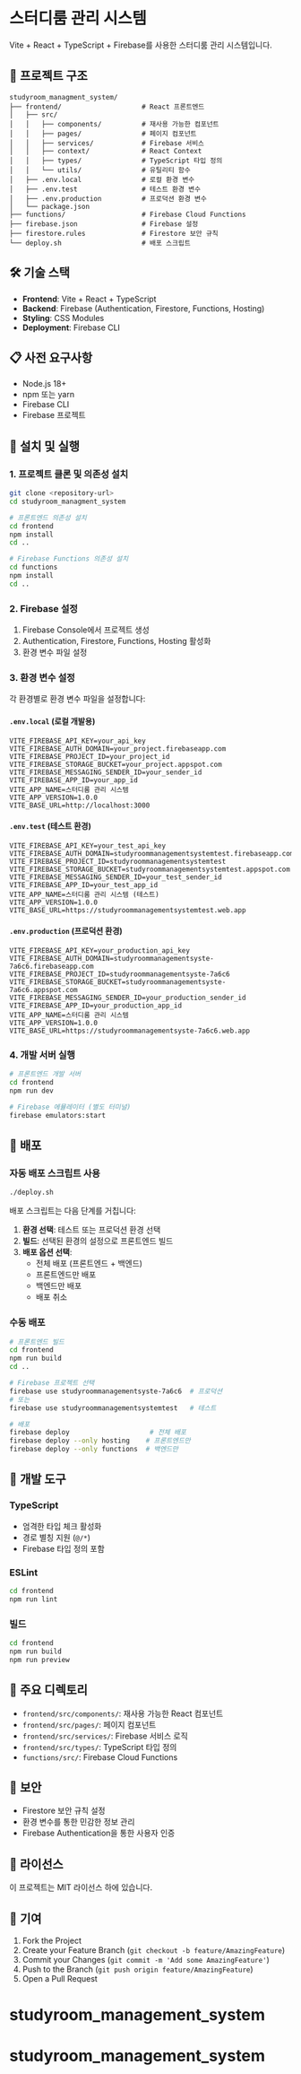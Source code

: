 # 스터디룸 관리 시스템

Vite + React + TypeScript + Firebase를 사용한 스터디룸 관리 시스템입니다.

## 🚀 프로젝트 구조

```
studyroom_managment_system/
├── frontend/                    # React 프론트엔드
│   ├── src/
│   │   ├── components/          # 재사용 가능한 컴포넌트
│   │   ├── pages/               # 페이지 컴포넌트
│   │   ├── services/            # Firebase 서비스
│   │   ├── context/             # React Context
│   │   ├── types/               # TypeScript 타입 정의
│   │   └── utils/               # 유틸리티 함수
│   ├── .env.local               # 로컬 환경 변수
│   ├── .env.test                # 테스트 환경 변수
│   ├── .env.production          # 프로덕션 환경 변수
│   └── package.json
├── functions/                   # Firebase Cloud Functions
├── firebase.json                # Firebase 설정
├── firestore.rules              # Firestore 보안 규칙
└── deploy.sh                    # 배포 스크립트
```

## 🛠️ 기술 스택

- **Frontend**: Vite + React + TypeScript
- **Backend**: Firebase (Authentication, Firestore, Functions, Hosting)
- **Styling**: CSS Modules
- **Deployment**: Firebase CLI

## 📋 사전 요구사항

- Node.js 18+ 
- npm 또는 yarn
- Firebase CLI
- Firebase 프로젝트

## 🚀 설치 및 실행

### 1. 프로젝트 클론 및 의존성 설치

```bash
git clone <repository-url>
cd studyroom_managment_system

# 프론트엔드 의존성 설치
cd frontend
npm install
cd ..

# Firebase Functions 의존성 설치
cd functions
npm install
cd ..
```

### 2. Firebase 설정

1. Firebase Console에서 프로젝트 생성
2. Authentication, Firestore, Functions, Hosting 활성화
3. 환경 변수 파일 설정

### 3. 환경 변수 설정

각 환경별로 환경 변수 파일을 설정합니다:

#### `.env.local` (로컬 개발용)
```env
VITE_FIREBASE_API_KEY=your_api_key
VITE_FIREBASE_AUTH_DOMAIN=your_project.firebaseapp.com
VITE_FIREBASE_PROJECT_ID=your_project_id
VITE_FIREBASE_STORAGE_BUCKET=your_project.appspot.com
VITE_FIREBASE_MESSAGING_SENDER_ID=your_sender_id
VITE_FIREBASE_APP_ID=your_app_id
VITE_APP_NAME=스터디룸 관리 시스템
VITE_APP_VERSION=1.0.0
VITE_BASE_URL=http://localhost:3000
```

#### `.env.test` (테스트 환경)
```env
VITE_FIREBASE_API_KEY=your_test_api_key
VITE_FIREBASE_AUTH_DOMAIN=studyroommanagementsystemtest.firebaseapp.com
VITE_FIREBASE_PROJECT_ID=studyroommanagementsystemtest
VITE_FIREBASE_STORAGE_BUCKET=studyroommanagementsystemtest.appspot.com
VITE_FIREBASE_MESSAGING_SENDER_ID=your_test_sender_id
VITE_FIREBASE_APP_ID=your_test_app_id
VITE_APP_NAME=스터디룸 관리 시스템 (테스트)
VITE_APP_VERSION=1.0.0
VITE_BASE_URL=https://studyroommanagementsystemtest.web.app
```

#### `.env.production` (프로덕션 환경)
```env
VITE_FIREBASE_API_KEY=your_production_api_key
VITE_FIREBASE_AUTH_DOMAIN=studyroommanagementsyste-7a6c6.firebaseapp.com
VITE_FIREBASE_PROJECT_ID=studyroommanagementsyste-7a6c6
VITE_FIREBASE_STORAGE_BUCKET=studyroommanagementsyste-7a6c6.appspot.com
VITE_FIREBASE_MESSAGING_SENDER_ID=your_production_sender_id
VITE_FIREBASE_APP_ID=your_production_app_id
VITE_APP_NAME=스터디룸 관리 시스템
VITE_APP_VERSION=1.0.0
VITE_BASE_URL=https://studyroommanagementsyste-7a6c6.web.app
```

### 4. 개발 서버 실행

```bash
# 프론트엔드 개발 서버
cd frontend
npm run dev

# Firebase 에뮬레이터 (별도 터미널)
firebase emulators:start
```

## 🚀 배포

### 자동 배포 스크립트 사용

```bash
./deploy.sh
```

배포 스크립트는 다음 단계를 거칩니다:

1. **환경 선택**: 테스트 또는 프로덕션 환경 선택
2. **빌드**: 선택된 환경의 설정으로 프론트엔드 빌드
3. **배포 옵션 선택**:
   - 전체 배포 (프론트엔드 + 백엔드)
   - 프론트엔드만 배포
   - 백엔드만 배포
   - 배포 취소

### 수동 배포

```bash
# 프론트엔드 빌드
cd frontend
npm run build
cd ..

# Firebase 프로젝트 선택
firebase use studyroommanagementsyste-7a6c6  # 프로덕션
# 또는
firebase use studyroommanagementsystemtest   # 테스트

# 배포
firebase deploy                    # 전체 배포
firebase deploy --only hosting    # 프론트엔드만
firebase deploy --only functions  # 백엔드만
```

## 🔧 개발 도구

### TypeScript

- 엄격한 타입 체크 활성화
- 경로 별칭 지원 (`@/*`)
- Firebase 타입 정의 포함

### ESLint

```bash
cd frontend
npm run lint
```

### 빌드

```bash
cd frontend
npm run build
npm run preview
```

## 📁 주요 디렉토리

- `frontend/src/components/`: 재사용 가능한 React 컴포넌트
- `frontend/src/pages/`: 페이지 컴포넌트
- `frontend/src/services/`: Firebase 서비스 로직
- `frontend/src/types/`: TypeScript 타입 정의
- `functions/src/`: Firebase Cloud Functions

## 🔐 보안

- Firestore 보안 규칙 설정
- 환경 변수를 통한 민감한 정보 관리
- Firebase Authentication을 통한 사용자 인증

## 📝 라이선스

이 프로젝트는 MIT 라이선스 하에 있습니다.

## 🤝 기여

1. Fork the Project
2. Create your Feature Branch (`git checkout -b feature/AmazingFeature`)
3. Commit your Changes (`git commit -m 'Add some AmazingFeature'`)
4. Push to the Branch (`git push origin feature/AmazingFeature`)
5. Open a Pull Request
# studyroom_management_system
# studyroom_management_system
